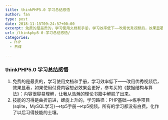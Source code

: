 ```yaml
---
title: thinkPHP5.0 学习总结感悟
author: fan
type: post
date: 2018-11-15T09:24:57+00:00
excerpt: 免费的是最贵的，学习使用文档和手册，学习效率低下——改用优秀视频后，效果显著，如果使用付费内容想必效果会更好，参考买的《数据结构与算法》：内容很容易理解，让我从浩瀚的理论书籍中解脱了出来。
url: /thinkphp5-0-学习总结感悟/
categories:
  - PHP
  - 日课

---
```

### thinkPHP5.0 学习总结感悟

  1. 免费的是最贵的，学习使用文档和手册，学习效率低下——改用优秀视频后，效果显著，如果使用付费内容想必效果会更好，参考买的《数据结构与算法》：内容很容易理解，让我从浩瀚的理论书籍中解脱了出来。
  2. 技能的习得是曲折前进，螺旋上升的，学习路径：PHP基础——>练手项目(sqlite，MySQL学习)——>tp5手册——>tp5视频。所有的学习都没有白费。化作了以后习得技能的土壤。